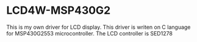 # LCD4W-MSP430G2
This is my own driver for LCD display. This driver is writen on C language for MSP430G2553 microcontroller. The LCD controller is SED1278
